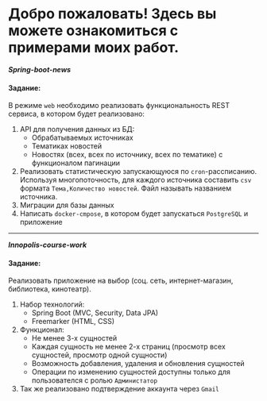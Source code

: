 # Добро пожаловать! Здесь вы можете ознакомиться с примерами моих работ.


***Spring-boot-news***

#### Задание:
В режиме `web` необходимо реализовать функциональность REST сервиса, в котором будет реализовано:
1) API для получения данных из БД:
    + Обрабатываемых источниках
    + Тематиках новостей
    + Новостях (всех, всех по источнику, всех по тематике) с функционалом пагинации
2) Реализовать статистическую запускающуюся по `cron`-рассписанию. Используя многопоточность, для каждого источника составить `csv` формата `Тема,Количество новостей`. Файл называть названием источника.
3) Миграции для базы данных
4) Написать `docker-cmpose`, в котором будет запускаться `PostgreSQL` и приложение 

---

***Innopolis-course-work***
#### Задание:
Реализовать приложение на выбор (соц. сеть, интернет-магазин, библиотека, кинотеатр).
1) Набор технологий:
    + Spring Boot (MVC, Security, Data JPA)
    + Freemarker (HTML, CSS)
2) Функционал:
    + Не менее 3-х сущностей
    + Каждая сущность не менее 2-х страниц (просмотр всех сущностей, просмотр одной сущности)
    + Возможность добавления, удаления и обновления сущностей
    + Операции по изменению сущностей доступны только для пользователся с ролью `Администатор`
3) Так же реализовано подтверждение аккаунта через `Gmail` 

